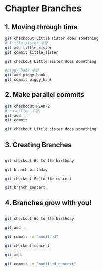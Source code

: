 # Chapter Branches
## 1. Moving through time
```bash
git checkcout Little sister does something
# little sister 수정
git add little_sister
git commit little_sister

git checkout Little sister does something

#piggy_bank 수정
git add piggy_bank
git commit piggy_bank
```
## 2. Make parallel commits
```bash
git checkcout HEAD~2
# case/lion 수정
git add .
git commit 

git checkout Little sister does something
```
## 3. Creating Branches
```bash

git checkout Go to the birthday

git branch birthday

git checkout Go to the concert

git branch concert
```

## 4. Branches grow with you!
```bash

git checkout Go to the birthday

git add .

git commit -m "modified"

git checkout concert

git add.

git commit -m "modified concert"


